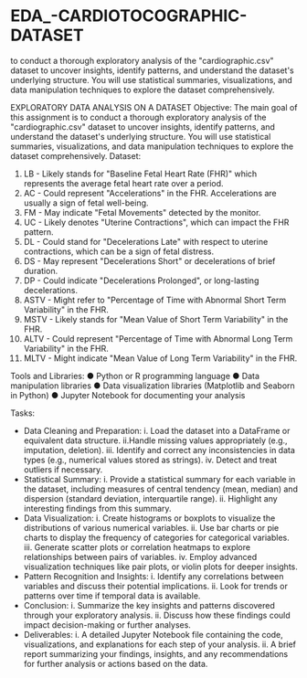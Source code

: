 # EDA_-CARDIOTOCOGRAPHIC-DATASET
to conduct a thorough exploratory analysis of the "cardiographic.csv" dataset to uncover insights, identify patterns, and understand the dataset's underlying structure. You will use statistical summaries, visualizations, and data manipulation techniques to explore the dataset comprehensively.


EXPLORATORY DATA ANALYSIS ON A DATASET
Objective:
The main goal of this assignment is to conduct a thorough exploratory analysis of the "cardiographic.csv" dataset to uncover insights, identify patterns, and understand the dataset's underlying structure. You will use statistical summaries, visualizations, and data manipulation techniques to explore the dataset comprehensively.
Dataset:
1.	LB - Likely stands for "Baseline Fetal Heart Rate (FHR)" which represents the average fetal heart rate over a period.
2.	AC - Could represent "Accelerations" in the FHR. Accelerations are usually a sign of fetal well-being.
3.	FM - May indicate "Fetal Movements" detected by the monitor.
4.	UC - Likely denotes "Uterine Contractions", which can impact the FHR pattern.
5.	DL - Could stand for "Decelerations Late" with respect to uterine contractions, which can be a sign of fetal distress.
6.	DS - May represent "Decelerations Short" or decelerations of brief duration.
7.	DP - Could indicate "Decelerations Prolonged", or long-lasting decelerations.
8.	ASTV - Might refer to "Percentage of Time with Abnormal Short Term Variability" in the FHR.
9.	MSTV - Likely stands for "Mean Value of Short Term Variability" in the FHR.
10.	ALTV - Could represent "Percentage of Time with Abnormal Long Term Variability" in the FHR.
11.	MLTV - Might indicate "Mean Value of Long Term Variability" in the FHR.


Tools and Libraries:
●	Python or R programming language
●	Data manipulation libraries 
●	Data visualization libraries (Matplotlib and Seaborn in Python)
●	Jupyter Notebook for documenting your analysis


Tasks:
* Data Cleaning and Preparation:
i. Load the dataset into a DataFrame or equivalent data structure.
ii.Handle missing values appropriately (e.g., imputation, deletion).
iii. Identify and correct any inconsistencies in data types (e.g., numerical values stored as strings).
iv. Detect and treat outliers if necessary.
* Statistical Summary:
i. Provide a statistical summary for each variable in the dataset, including measures of central tendency (mean, median) and dispersion (standard deviation, interquartile range).
ii. Highlight any interesting findings from this summary.
* Data Visualization:
i. Create histograms or boxplots to visualize the distributions of various numerical variables.
ii. Use bar charts or pie charts to display the frequency of categories for categorical variables.
iii. Generate scatter plots or correlation heatmaps to explore relationships between pairs of variables.
iv. Employ advanced visualization techniques like pair plots, or violin plots for deeper insights.
* Pattern Recognition and Insights:
i. Identify any correlations between variables and discuss their potential implications.
ii. Look for trends or patterns over time if temporal data is available.
* Conclusion:
i. Summarize the key insights and patterns discovered through your exploratory analysis.
ii. Discuss how these findings could impact decision-making or further analyses.
* Deliverables:
i. A detailed Jupyter Notebook file containing the code, visualizations, and explanations for each step of your analysis.
ii. A brief report summarizing your findings, insights, and any recommendations for further analysis or actions based on the data.
